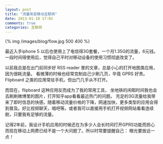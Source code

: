 ```yaml
---
layout: post
title: "流量改变移动互联网"
date: 2013-01-10 17:03
comments: true
categories: 互联网
---
```


{% img /images/blog/flow.jpg 500 400 %}

最近入手iphone 5 以后也使用上了电信得3G套餐，一个月1.35G的流量，6元钱。 一段时间得使用后，觉得自己平时对移动设备的使用习惯彻底改变了。

以前我总是在出门前同步好 RSS reader 里的文章，总是小心的打开地图类应用，因为很耗流量。 看微薄的时候也经常克制自己少刷几页，毕竟 GPRS 好贵。Flipboard 之类的应用常驻手机，但出门几乎从不打开。

而现在，flipboard 这种应用反而成为了我的常用工具， 坐地铁的闲暇时间我也会去刷刷微博里的图片，打开知乎app看看最近热门的问题。 充足的3G流量给我带来了即时信息的快感。随着移动流量价格的下降，网速加快，更多类型的应用会得到普及。好比视频聊天，唱吧等。或者我可以直接用手机打开视频网站看看连续剧，只要我有足够的流量。

记得2年前，我设计手机应用的时候还在为多少人会长时间打开GPRS功能而担心 而现在移动上网费已经不是一个大问题了。所以时常要提醒自己： 眼光要放远一点！